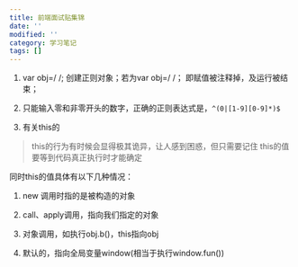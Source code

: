 ```yaml
---
title: 前端面试贴集锦
date: ''
modified: ''
category: 学习笔记
tags: []
---
```


1. var obj=/ /; 创建正则对象；若为var obj=/ /； 即赋值被注释掉，及运行被结束；

2. 只能输入零和非零开头的数字，正确的正则表达式是，`^(0|[1-9][0-9]*)$`

3. 有关this的
> this的行为有时候会显得极其诡异，让人感到困惑，但只需要记住 this的值要等到代码真正执行时才能确定
同时this的值具体有以下几种情况：

1. new 调用时指的是被构造的对象

2. call、apply调用，指向我们指定的对象

3. 对象调用，如执行obj.b()，this指向obj

4. 默认的，指向全局变量window(相当于执行window.fun())